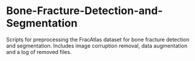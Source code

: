 # Bone-Fracture-Detection-and-Segmentation
Scripts for preprocessing the FracAtlas dataset for bone fracture detection and segmentation. Includes image corruption removal, data augmentation and a log of removed files.
